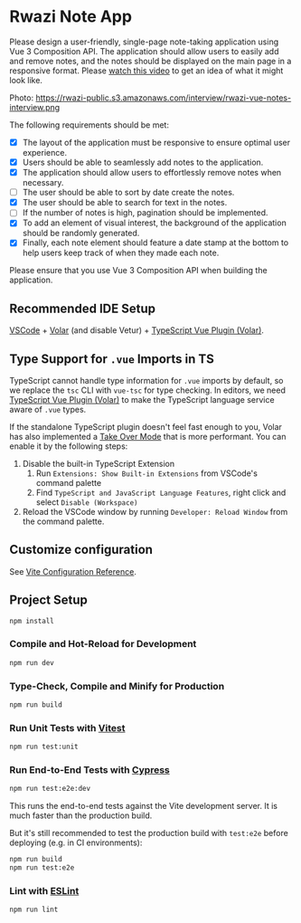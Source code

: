 # Rwazi Note App

Please design a user-friendly, single-page note-taking application using Vue 3 Composition API. The application should allow users to easily add and remove notes, and the notes should be displayed on the main page in a responsive format. Please [watch this video](https://rwazi-public.s3.amazonaws.com/interview/vue-notes-interview-project.webm) to get an idea of what it might look like.

Photo: https://rwazi-public.s3.amazonaws.com/interview/rwazi-vue-notes-interview.png

The following requirements should be met:

* [x] The layout of the application must be responsive to ensure optimal user experience.
* [x] Users should be able to seamlessly add notes to the application.
* [x] The application should allow users to effortlessly remove notes when necessary.
* [ ] The user should be able to sort by date create the notes.
* [x] The user should be able to search for text in the notes.
* [ ] If the number of notes is high, pagination should be implemented.
* [x] To add an element of visual interest, the background of the application should be randomly generated.
* [x] Finally, each note element should feature a date stamp at the bottom to help users keep track of when they made each note.

Please ensure that you use Vue 3 Composition API when building the application.

## Recommended IDE Setup

[VSCode](https://code.visualstudio.com/) + [Volar](https://marketplace.visualstudio.com/items?itemName=Vue.volar) (and disable Vetur) + [TypeScript Vue Plugin (Volar)](https://marketplace.visualstudio.com/items?itemName=Vue.vscode-typescript-vue-plugin).

## Type Support for `.vue` Imports in TS

TypeScript cannot handle type information for `.vue` imports by default, so we replace the `tsc` CLI with `vue-tsc` for type checking. In editors, we need [TypeScript Vue Plugin (Volar)](https://marketplace.visualstudio.com/items?itemName=Vue.vscode-typescript-vue-plugin) to make the TypeScript language service aware of `.vue` types.

If the standalone TypeScript plugin doesn't feel fast enough to you, Volar has also implemented a [Take Over Mode](https://github.com/johnsoncodehk/volar/discussions/471#discussioncomment-1361669) that is more performant. You can enable it by the following steps:

1. Disable the built-in TypeScript Extension
    1) Run `Extensions: Show Built-in Extensions` from VSCode's command palette
    2) Find `TypeScript and JavaScript Language Features`, right click and select `Disable (Workspace)`
2. Reload the VSCode window by running `Developer: Reload Window` from the command palette.

## Customize configuration

See [Vite Configuration Reference](https://vitejs.dev/config/).

## Project Setup

```sh
npm install
```

### Compile and Hot-Reload for Development

```sh
npm run dev
```

### Type-Check, Compile and Minify for Production

```sh
npm run build
```

### Run Unit Tests with [Vitest](https://vitest.dev/)

```sh
npm run test:unit
```

### Run End-to-End Tests with [Cypress](https://www.cypress.io/)

```sh
npm run test:e2e:dev
```

This runs the end-to-end tests against the Vite development server.
It is much faster than the production build.

But it's still recommended to test the production build with `test:e2e` before deploying (e.g. in CI environments):

```sh
npm run build
npm run test:e2e
```

### Lint with [ESLint](https://eslint.org/)

```sh
npm run lint
```
